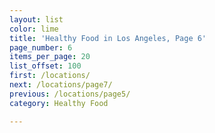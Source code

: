 ```yaml
---
layout: list
color: lime
title: 'Healthy Food in Los Angeles, Page 6'
page_number: 6
items_per_page: 20
list_offset: 100
first: /locations/
next: /locations/page7/
previous: /locations/page5/
category: Healthy Food

---
```

